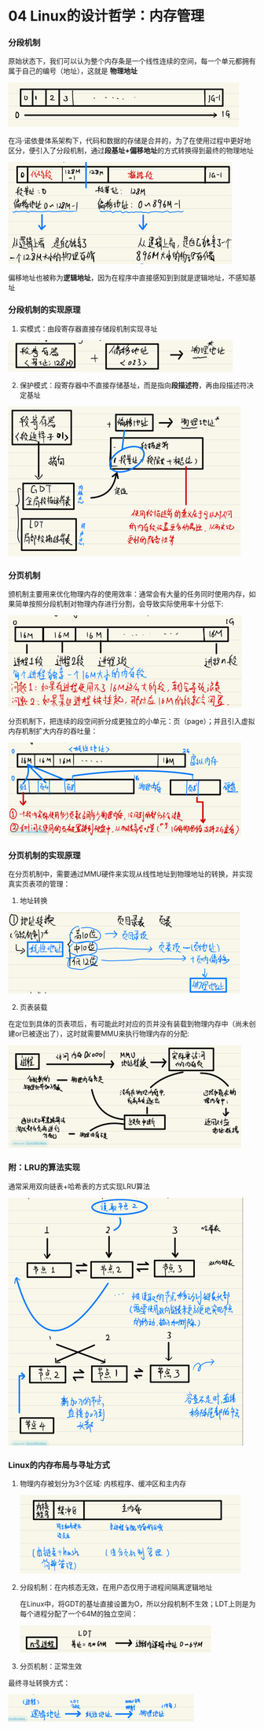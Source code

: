 # 04 Linux的设计哲学：内存管理

### 分段机制

原始状态下，我们可以认为整个内存条是一个线性连续的空间，每一个单元都拥有属于自己的编号（地址），这就是 **物理地址**

![img_23.png](img/img_23.png)

在冯·诺依曼体系架构下，代码和数据的存储是合并的，为了在使用过程中更好地区分，便引入了分段机制，通过**段基址+偏移地址**的方式转换得到最终的物理地址

![img_24.png](img/img_24.png)

偏移地址也被称为**逻辑地址**，因为在程序中直接感知到到就是逻辑地址，不感知基址

### 分段机制的实现原理

1. 实模式：由段寄存器直接存储段机制实现寻址

![img_25.png](img/img_25.png)

2. 保护模式：段寄存器中不直接存储基址，而是指向**段描述符**，再由段描述符决定基址

![img_26.png](img/img_26.png)

### 分页机制

颁机制主要用来优化物理内存的使用效率：通常会有大量的任务同时使用内存，如果简单按照分段机制对物理内存进行分割，会导致实际使用率十分低下:

![img_27.png](img/img_27.png)

分页机制下，把连续的段空间折分成更独立的小单元：页（page）；并且引入虚拟内存机制扩大内存的吞吐量：

![img_28.png](img/img_28.png)

### 分页机制的实现原理

在分页机制中，需要通过MMU硬件来实现从线性地址到物理地址的转换，并实现真实⻚表项的管理：

1. 地址转换

![img_29.png](img/img_29.png)

2. 页表装载

在定位到具体的页表项后，有可能此时对应的⻚并没有装载到物理内存中（尚未创建or已被逐出了），这时就需要MMU来执行物理内存的分配:

![img_30.png](img/img_30.png)

### 附：LRU的算法实现

通常采用双向链表+哈希表的方式实现LRU算法

![img_31.png](img/img_31.png)

### Linux的内存布局与寻址方式

1. 物理内存被划分为3个区域: 内核程序、缓冲区和主内存

    ![img_32.png](img/img_32.png)

2. 分段机制：在内核态无效，在用户态仅用于进程间隔离逻辑地址

    在Linux中，将GDT的基址直接设置为O，所以分段机制不生效；LDT上则是为每个进程分配了一个64M的独立空间：

    ![img_33.png](img/img_33.png)

3. 分页机制：正常生效

最终寻址转换方式：

![img_34.png](img/img_34.png)
